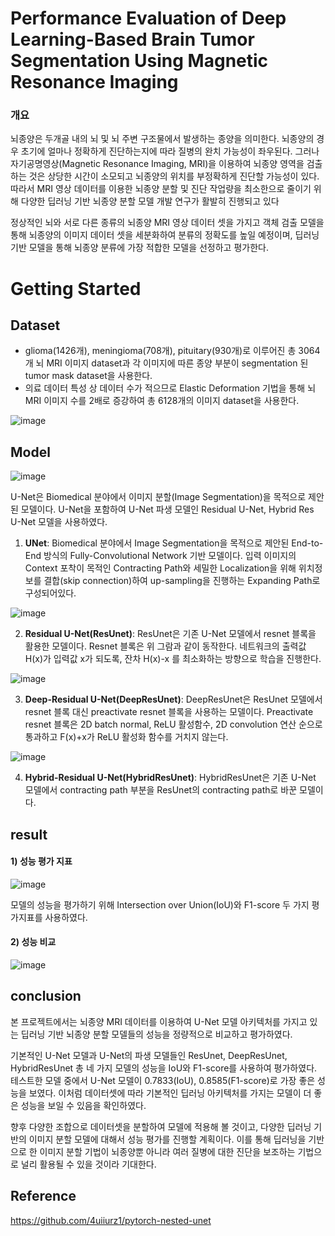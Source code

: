 # Performance Evaluation of Deep Learning-Based Brain Tumor Segmentation Using Magnetic Resonance Imaging 
### 개요
뇌종양은 두개골 내의 뇌 및 뇌 주변 구조물에서 발생하는 종양을 의미한다. 뇌종양의 경우 초기에 얼마나 정확하게 진단하는지에 따라 질병의 완치 가능성이 좌우된다. 그러나 자기공명영상(Magnetic Resonance Imaging, MRI)을 이용하여 뇌종양 영역을 검출하는 것은 상당한 시간이 소모되고 뇌종양의 위치를 부정확하게 진단할 가능성이 있다. 따라서 MRI 영상 데이터를 이용한 뇌종양 분할 및 진단 작업량을 최소한으로 줄이기 위해 다양한 딥러닝 기반 뇌종양 분할 모델 개발 연구가 활발히 진행되고 있다

정상적인 뇌와 서로 다른 종류의 뇌종양 MRI 영상 데이터 셋을 가지고 객체 검출 모델을 통해 뇌종양의 이미지 데이터 셋을 세분화하여 분류의 정확도를 높일 예정이며, 딥러닝 기반 모델을 통해 뇌종양 분류에 가장 적합한 모델을 선정하고 평가한다.

# Getting Started

## Dataset
- glioma(1426개), meningioma(708개), pituitary(930개)로 이루어진 총 3064개 뇌 MRI 이미지 dataset과 각 이미지에 따른 종양 부분이 segmentation 된 tumor mask dataset을 사용한다.
- 의료 데이터 특성 상 데이터 수가 적으므로 Elastic Deformation 기법을 통해 뇌 MRI 이미지 수를 2배로 증강하여 총 6128개의 이미지 dataset을 사용한다. 

![image](https://user-images.githubusercontent.com/83739271/196184545-bdd10bad-b4b4-4213-9f35-4ea8b69220c1.png)


## Model

![image](https://user-images.githubusercontent.com/83739271/196138408-1c985b56-341e-4512-8469-c22aaf95da3e.png)

U-Net은 Biomedical 분야에서 이미지 분할(Image Segmentation)을 목적으로 제안된 모델이다. U-Net을 포함하여 U-Net 파생 모델인 Residual U-Net, Hybrid Res U-Net 모델을 사용하였다.

1) **UNet**: Biomedical 분야에서 Image Segmentation을 목적으로 제안된 End-to-End 방식의 Fully-Convolutional Network 기반 모델이다. 입력 이미지의 Context 포착이 목적인 Contracting Path와 세밀한 Localization을 위해 위치정보를 결합(skip connection)하여 up-sampling을 진행하는 Expanding Path로 구성되어있다.

![image](https://user-images.githubusercontent.com/83739271/196184966-5d3bf7fd-6f81-4512-a646-8e4c9566856c.png)

2) **Residual U-Net(ResUnet)**: ResUnet은 기존 U-Net 모델에서 resnet 블록을 활용한 모델이다. Resnet 블록은 위 그람과 같이 동작한다. 네트워크의 출력값 H(x)가 입력값 x가 되도록, 잔차 H(x)-x 를 최소화하는 방향으로 학습을 진행한다. 

![image](https://user-images.githubusercontent.com/83739271/196185049-5b51bc71-4eac-4eff-b1d9-7e55d8983ea6.png)

3) **Deep-Residual U-Net(DeepResUnet)**: DeepResUnet은 ResUnet 모델에서 resnet 블록 대신 preactivate resnet 블록을 사용하는 모델이다. Preactivate resnet 블록은 2D batch normal, ReLU 활성함수, 2D convolution 연산 순으로 통과하고 F(x)+x가 ReLU 활성화 함수를 거치지 않는다.

![image](https://user-images.githubusercontent.com/83739271/196185113-07f2c243-75be-4756-bbce-ded43831f9ae.png)

4) **Hybrid-Residual U-Net(HybridResUnet)**: HybridResUnet은 기존 U-Net 모델에서 contracting path 부분을 ResUnet의 contracting path로 바꾼 모델이다. 





## result
#### 1) 성능 평가 지표

![image](https://user-images.githubusercontent.com/83739271/196137980-8dfc8e37-1f99-49cd-9580-1378f8d3fa9e.png)


모델의 성능을 평가하기 위해 Intersection over Union(IoU)와 F1-score 두 가지 평가지표를 사용하였다.


#### 2) 성능 비교

![image](https://ifh.cc/g/y60ZqL.png)



## conclusion
 본 프로젝트에서는 뇌종양 MRI 데이터를 이용하여 U-Net 모델 아키텍처를 가지고 있는 딥러닝 기반 뇌종양 분할 모델들의 성능을 정량적으로 비교하고 평가하였다. 
 
 기본적인 U-Net 모델과 U-Net의 파생 모델들인 ResUnet, DeepResUnet, HybridResUnet 총 네 가지 모델의 성능을 IoU와 F1-score를 사용하여 평가하였다. 테스트한 모델 중에서 U-Net 모델이 0.7833(IoU), 0.8585(F1-score)로 가장 좋은 성능을 보였다. 이처럼 데이터셋에 따라 기본적인 딥러닝 아키텍처를 가지는 모델이 더 좋은 성능을 보일 수 있음을 확인하였다.
 
 향후 다양한 조합으로 데이터셋을 분할하여 모델에 적용해 볼 것이고, 다양한 딥러닝 기반의 이미지 분할 모델에 대해서 성능 평가를 진행할 계획이다. 이를 통해 딥러닝을 기반으로 한 이미지 분할 기법이 뇌종양뿐 아니라 여러 질병에 대한 진단을 보조하는 기법으로 널리 활용될 수 있을 것이라 기대한다.

## Reference 

https://github.com/4uiiurz1/pytorch-nested-unet
